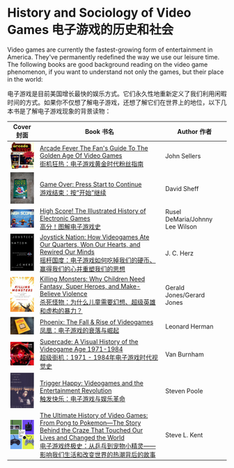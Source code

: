 # History and Sociology of Video Games 电子游戏的历史和社会

Video games are currently the fastest-growing form of entertainment in America. They've permanently redefined the way we use our leisure time. The following books are good background reading on the video game phenomenon, if you want to understand not only the games, but their place in the world:

电子游戏是目前美国增长最快的娱乐方式。它们永久性地重新定义了我们利用闲暇时间的方式。如果你不仅想了解电子游戏，还想了解它们在世界上的地位，以下几本书是了解电子游戏现象的背景读物：

Cover 封面 | Book 书名 | Author 作者
:---: |--- | ---
<img src="../../.gitbook/books/arcade_fever_the_fan's_guide_to_the_golden_age_of_video_games.jpg" width="100"> | [Arcade Fever The Fan's Guide To The Golden Age Of Video Games<br>街机狂热：电子游戏黄金时代粉丝指南](https://www.amazon.com/dp/0762409371) | John Sellers
<img src="../../.gitbook/books/game_over_press_start_to_continue.jpg" width="100"> | [Game Over: Press Start to Continue<br>游戏结束：按“开始”继续](https://www.amazon.com/dp/0966961706) | David Sheff
<img src="../../.gitbook/books/high_score_the_illustrated_history_of_electronic_games.jpg" width="100"> | [High Score! The Illustrated History of Electronic Games<br>高分！图解电子游戏史](https://www.amazon.com/dp/0072224282) | Rusel DeMaria/Johnny Lee Wilson
<img src="../../.gitbook/books/joystick_nation_how_videogames_ate_our_quarters_won_our_hearts_and_rewired_our_minds.jpg" width="100"> | [Joystick Nation: How Videogames Ate Our Quarters, Won Our Hearts, and Rewired Our Minds<br>摇杆国度：电子游戏如何吃掉我们的硬币、赢得我们的心并重塑我们的思想](https://www.amazon.com/dp/0316360074) | J. C. Herz
<img src="../../.gitbook/books/killing_monsters_why_children_need_fantasy_super_heroes_and_make-believe_violence.jpg" width="100"> | [Killing Monsters: Why Children Need Fantasy, Super Heroes, and Make-Believe Violence<br>杀死怪物：为什么儿童需要幻想、超级英雄和虚构的暴力？](https://www.amazon.com/dp/0465036953) | Gerald Jones/Gerard Jones
<img src="../../.gitbook/books/phoenix_the_fall_and_rise_of_videogames.jpg" width="100"> | [Phoenix: The Fall & Rise of Videogames<br>凤凰：电子游戏的衰落与崛起](https://www.amazon.com/dp/0964384825) | Leonard Herman 
<img src="../../.gitbook/books/supercade_a_visual_history_of_the_videogame_age_1971_1984.jpg" width="100"> | [Supercade: A Visual History of the Videogame Age 1971-1984<br>超级街机：1971 - 1984年电子游戏时代视觉史](https://www.amazon.com/dp/0262024926) | Van Burnham
<img src="../../.gitbook/books/trigger_happy_videogames_and_the_entertainment_revolution.jpg" width="100"> | [Trigger Happy: Videogames and the Entertainment Revolution<br>触发快乐：电子游戏与娱乐革命](https://www.amazon.com/dp/1559705396) | Steven Poole
<img src="../../.gitbook/books/the_ultimate_history_of_video_games_from_pong_to_pokemon_the_story_behind_the_craze_that_touched_our_lives_and_changed_the_world.jpg" width="100"> | [The Ultimate History of Video Games: From Pong to Pokemon—The Story Behind the Craze That Touched Our Lives and Changed the World<br>电子游戏终极史：从乒乓到宠物小精灵——影响我们生活和改变世界的热潮背后的故事](https://www.amazon.com/dp/0761536434) | Steve L. Kent